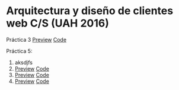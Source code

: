 # Arquitectura y diseño de clientes web C/S (UAH 2016)

Práctica 3 [Preview](https://ziffel1992.github.io/Arquitectura-y-disenho-de-clientes-web-CS/Practica%203/index.html)  [Code](https://github.com/ZiFFeL1992/Arquitectura-y-disenho-de-clientes-web-CS/tree/master/Practica%203)

Práctica 5:

1. aksdjfs
2. [Preview](https://ziffel1992.github.io/Arquitectura-y-disenho-de-clientes-web-CS/Practica%205/22/index.html)  [Code](https://github.com/ZiFFeL1992/Arquitectura-y-disenho-de-clientes-web-CS/tree/master/Practica%205/22)
3. [Preview](https://ziffel1992.github.io/Arquitectura-y-disenho-de-clientes-web-CS/Practica%205/23/index.html)  [Code](https://github.com/ZiFFeL1992/Arquitectura-y-disenho-de-clientes-web-CS/tree/master/Practica%205/23)
4. [Preview](https://ziffel1992.github.io/Arquitectura-y-disenho-de-clientes-web-CS/Practica%205/24/index.html)  [Code](https://github.com/ZiFFeL1992/Arquitectura-y-disenho-de-clientes-web-CS/tree/master/Practica%205/24)
